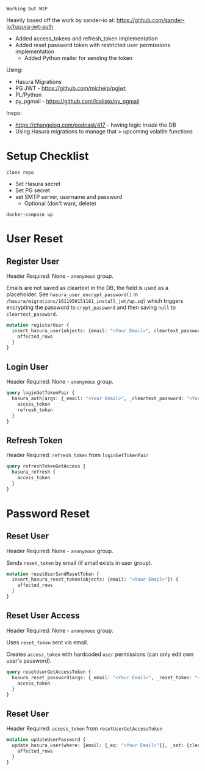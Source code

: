 ```
Working but WIP
```

Heavily based off the work by sander-io at: https://github.com/sander-io/hasura-jwt-auth

- Added access_tokens and refresh_token implementation
- Added reset password token with restricted user permissions implementation
  - Added Python mailer for sending the token

Using:
- Hasura Migrations
- PG JWT - https://github.com/michelp/pgjwt
- PL/Python
- py_pgmail - https://github.com/lcalisto/py_pgmail

Inspo:
- https://changelog.com/podcast/417 - having logic *inside* the DB
- Using Hasura migrations to manage that > upcoming volatile functions

# Setup Checklist
```
clone repo
```

- Set Hasura secret
- Set PG secret
- set SMTP server, username and password
  - Optional (don't want, delete)

```
docker-compose up
```

# User Reset

## Register User
Header Required: None - `anonymous` group.

Emails are not saved as cleartext in the DB, the field is used as a placeholder. See `hasura_user_encrypt_password()` in `/hasura/migrations/1611950151181_install_jwt/up.sql` which triggers encrypting the password to `crypt_password` and then saving `null` to `cleartext_password`.

```graphql
mutation registerUser {
  insert_hasura_user(objects: {email: "<Your Email>", cleartext_password: "<Your Password>"}) {
    affected_rows
  }
}
```

## Login User
Header Required: None - `anonymous` group.
```graphql
query loginGetTokenPair {
  hasura_auth(args: {_email: "<Your Email>", _cleartext_password: "<Your Password>"}) {
    access_token
    refresh_token
  }
}
```

## Refresh Token
Header Required: `refresh_token` from `loginGetTokenPair`
```graphql
query refreshTokenGetAccess {
  hasura_refresh {
    access_token
  }
}
```

# Password Reset

## Reset User
Header Required: None - `anonymous` group.

Sends `reset_token` by email (if email exists in user group).

```graphql
mutation resetUserSendResetToken {
  insert_hasura_reset_token(objects: {email: "<Your Email>"}) {
    affected_rows
  }
}
```

## Reset User Access
Header Required: None - `anonymous` group.

Uses `reset_token` sent via email.

Creates `access_token` with hardcoded `user` permissions (can only edit own user's password).

```graphql
query resetUserGetAccessToken {
  hasura_reset_password(args: {_email: "<Your Email>", _reset_token: "<reset_token from above>"}) {
    access_token
  }
}
```

## Reset User
Header Required: `access_token` from `resetUserGetAccessToken`
```graphql
mutation updateUserPassword {
  update_hasura_user(where: {email: {_eq: "<Your Email>"}}, _set: {cleartext_password: "<New Password>"}) {
    affected_rows
  }
}
```
